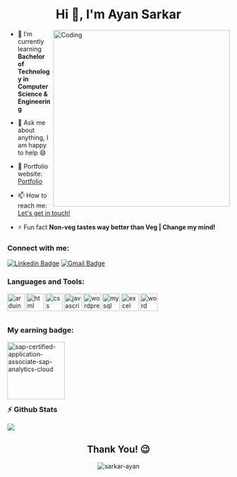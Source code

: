 <h1 align="center">Hi 👋, I'm Ayan Sarkar</h1>

<img align="right" alt="Coding" width="400" src="https://cdn.dribbble.com/users/1162077/screenshots/3848914/programmer.gif">

- 🌱 I’m currently learning **Bachelor of Technology in Computer Science & Engineering**

- 💬 Ask me about anything, I am happy to help :smile:

- 🎯 Portfolio website: [Portfolio](https://ayansarkar.dev/)

- 📫 How to reach me: [Let's get in touch!](https://linkedin.com/in/iayansarkar)

- ⚡ Fun fact **Non-veg tastes way better than Veg | Change my mind!**

<!-- - 📝 I regularly write articles on [Blog](https://blog.ayansarkar.dev/) -->


<!-- ### Blogs posts -->
<!-- BLOG-POST-LIST:START -->
<!-- BLOG-POST-LIST:END -->


### Connect with me:
[![Linkedin Badge](https://img.shields.io/badge/-iayansarkar-blue?style=flat-square&logo=Linkedin&logoColor=white&link=https://www.linkedin.com/in/iayansarkar/)](_https://www.linkedin.com/in/iayansarkar/)
[![Gmail Badge](https://img.shields.io/badge/-contact.ayansarkar@gmail.com-c14438?style=flat-square&logo=Gmail&logoColor=white&link=mailto:contact.ayansarkar@gmail.com)](mailto:contact.ayansarkar@gmail.com) 


### Languages and Tools:
<img align="left" alt="arduino" width="40" height="40" href="" target="_blank" rel="noreferrer" src="https://cdn.worldvectorlogo.com/logos/arduino-1.svg"/>
<img align="left" alt="html" width="40" height="40" href="" target="_blank" rel="noreferrer" src="https://user-images.githubusercontent.com/80643467/166917044-8a130c6c-64fc-4ee6-b07c-3947ea4d2e2d.png"/>
<img align="left" alt="css" width="40" height="40" href="" target="_blank" rel="noreferrer" src="https://user-images.githubusercontent.com/80643467/166917442-aa1f2432-b23d-4583-b444-d0cedb419782.png">
<img align="left" alt="javascript" width="40" height="40" href="" target="_blank" rel="noreferrer" src="https://user-images.githubusercontent.com/80643467/166918321-31257a22-eca0-4daa-8183-fcc3b0dd7a1e.png">
<img align="left" alt="wordpress" width="40" height="40" href="" target="_blank" rel="noreferrer" src="https://user-images.githubusercontent.com/80643467/166918304-9cedcaab-5338-4905-b5ad-3b1a5334dcf2.png">
<img align="left" alt="mysql" width="40" height="40" href="" target="_blank" rel="noreferrer" src="https://user-images.githubusercontent.com/80643467/166918886-88959c98-1c65-4929-ad0e-46f840c1878d.png">
<img align="left" alt="excel" width="40" height="40" href="" target="_blank" rel="noreferrer" src="https://user-images.githubusercontent.com/80643467/166918341-d78dc975-8c70-48e0-8ce7-32dd1c702047.png">
<img align="left" alt="word" width="40" height="40" href="" target="_blank" rel="noreferrer" src="https://user-images.githubusercontent.com/80643467/166918355-f17d46d2-8548-4f80-bd4a-1b8ef1469838.png">

<br>
<br>
<br>

### My earning badge:

<a href="https://www.credly.com/badges/1f88b735-3cb0-4389-bb7b-098d567ebcc8/public_url"><img align="left" alt="sap-certified-application-associate-sap-analytics-cloud" width="130" height="130" href="#" target="_blank" rel="noreferrer" src="https://user-images.githubusercontent.com/80643467/220061917-3360f940-1164-4c3e-ba9b-47e6cab452ae.png"></a>

<br>
<br>
<br>
<br>
<br>
<br>
<br>

### :zap: Github Stats
<p>
    <a href="https://gitstats.me/iayansarkar" target="_blank"> 
        <img src="https://github-readme-stats.vercel.app/api?username=iayansarkar&&show_icons=true&hi&theme=dark&count_private=true&include_all_commits=true">
    </a>
</p>


<h2 align="center">Thank You! 😉</h2>

<p align="center"> <img src="https://komarev.com/ghpvc/?username=sarkar-ayan&label=Profile%20views&color=0e75b6&style=flat" alt="sarkar-ayan" /> </p>
